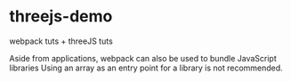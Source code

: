 # threejs-demo

webpack tuts + threeJS tuts

Aside from applications, webpack can also be used to bundle JavaScript libraries
Using an array as an entry point for a library is not recommended.
